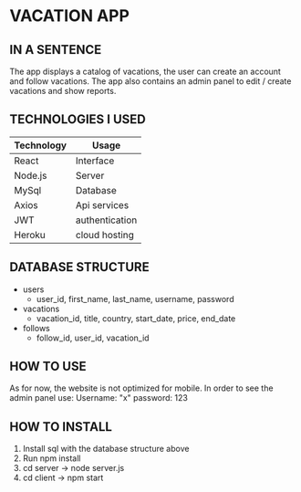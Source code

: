 # VACATION APP #
## IN A SENTENCE ##

The app displays a catalog of vacations, the user can create an account and follow vacations. 
The app also contains an admin panel to edit / create vacations and show reports. 

## TECHNOLOGIES I USED ##
Technology  | Usage
------------- | -------------
React  | Interface
Node.js  | Server
MySql  | Database
Axios  | Api services
JWT  | authentication
Heroku | cloud hosting

## DATABASE STRUCTURE  ##
* users
    * user_id, first_name, last_name, username, password
* vacations
    * vacation_id, title, country, start_date, price, end_date
* follows
    * follow_id, user_id, vacation_id

## HOW TO USE ##
  As for now, the website is not optimized for mobile.
  In order to see the admin panel use:
     Username: "x"
     password: 123

## HOW TO INSTALL ##
1) Install sql with the database structure above
2) Run npm install
3) cd server -> node server.js
4) cd client -> npm start



